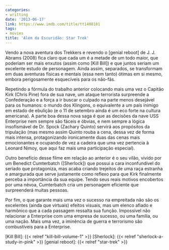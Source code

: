 ```yaml
---
categories:
- writting
date: '2013-06-17'
link: https://www.imdb.com/title/tt1408101
tags:
- movies
title: 'Além da Escuridão: Star Trek'
---
```


Vendo a nova aventura dos Trekkers e revendo o [genial reboot] de J. J. Abrams (2008) fica claro que cada um é a metade de um todo maior, que poderiam ser mais enxutos (assim como [Kill Bill]) e que juntos seriam um excelente estudo de personagem. Ainda assim, separados, se transformam em duas aventuras físicas e mentais (essa nem tanto) ótimas em si mesmo, embora perigosamente esquecíveis para os não-fãs.

Repetindo a fórmula do trabalho anterior colocando mais uma vez o Capitão Kirk (Chris Pine) fora de sua nave, um ataque terrorista surpreende a Confederação e a força a ir buscar o culpado na parte menos desejável para os humanos: o mundo dos Klingons, o equivalente a um país inimigo em estado de ebulição (e o 11 de setembro ainda é um eco forte na cultura americana). A parte boa dessa nova saga é que as decisões da nave USS Enterprise nem sempre são fáceis e óbvias, e nem sempre a lógica insofismável de Dr. Spock (Zachary Quinto) servirá aos propósitos da tripulação (mas mesmo assim Quinto rouba a cena, dessa vez de forma mais intensa, protagonizando ironicamente duas das cenas mais emocionantes e ocupando de vez a cadeira que uma vez pertencia à Leonard Nimoy, que aqui faz mais uma participação especial).

Outro benefício desse filme em relação ao anterior é o seu vilão, vivido por um Benedict Cumterbatch ([Sherlock]) que possui a cara inconfundível do seriado que protagoniza, mas acaba criando trejeitos de uma raça estranha e amargurada que serve justamente como reflexo para que Kirk finalmente perceba a importância da sua equipe. Tendo seus reais motivos encobertos por uma névoa, Cumterbatch cria um personagem eficiente que surpreenderá muitas pessoas.

Por fim, o que garante mais uma vez o sucesso na empreitada não são os excelentes (ainda que virtuais) efeitos visuais, mas um elenco afiado e harmônico que a cada passagem ressalta sua função. Impossível não relacionar a Enterprise com uma empresa de sucesso, ou uma família, ou uma nação. Mais uma vez, a iminência de guerra e terrorismo são combustíveis para a Enterprise.

[Kill Bill]: {{< relref "kill-bill-volume-1" >}}
[Sherlock]: {{< relref "sherlock-a-study-in-pink" >}}
[genial reboot]: {{< relref "star-trek" >}}


